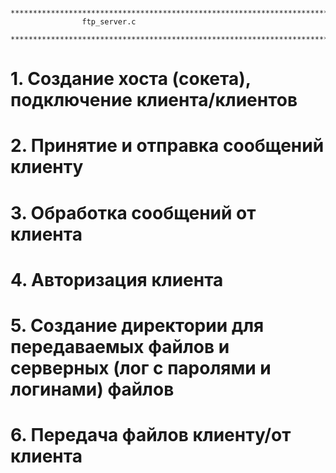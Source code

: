
		*****************************************************************************
					ftp_server.c
		*****************************************************************************
		
# 1. Создание хоста (сокета), подключение клиента/клиентов
# 2. Принятие и отправка сообщений клиенту
# 3. Обработка сообщений от клиента
# 4. Авторизация клиента
# 5. Создание директории для передаваемых файлов и серверных (лог с паролями и логинами) файлов
# 6. Передача файлов клиенту/от клиента
